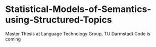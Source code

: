 # Statistical-Models-of-Semantics-using-Structured-Topics
Master Thesis at Language Technology Group, TU Darmstadt
Code is coming
